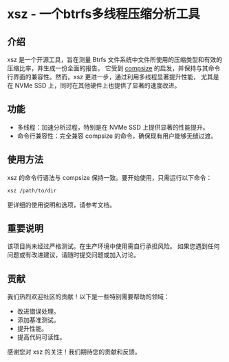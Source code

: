 # xsz - 一个btrfs多线程压缩分析工具

## 介绍

xsz 是一个开源工具，旨在测量 Btrfs 文件系统中文件所使用的压缩类型和有效的压缩比率，并生成一份全面的报告。
它受到 [compsize](https://github.com/kilobyte/compsize) 的启发，并保持与其命令行界面的兼容性。然而，xsz 更进一步，通过利用多线程显著提升性能，
尤其是在 NVMe SSD 上，同时在其他硬件上也提供了显著的速度改进。

## 功能

- 多线程：加速分析过程，特别是在 NVMe SSD 上提供显著的性能提升。
- 命令行兼容性：完全兼容 compsize 的命令，确保现有用户能够无缝过渡。

## 使用方法

xsz 的命令行语法与 compsize 保持一致。要开始使用，只需运行以下命令：

```bash
xsz /path/to/dir
```

更详细的使用说明和选项，请参考文档。

## 重要说明

该项目尚未经过严格测试。在生产环境中使用需自行承担风险。
如果您遇到任何问题或有改进建议，请随时提交问题或加入讨论。

## 贡献

我们热烈欢迎社区的贡献！以下是一些特别需要帮助的领域：

- 改进错误处理。
- 添加基准测试。
- 提升性能。
- 提高代码可读性。

感谢您对 xsz 的关注！我们期待您的贡献和反馈。

